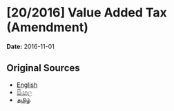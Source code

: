 # [20/2016] Value Added Tax (Amendment)

**Date:** 2016-11-01

## Original Sources

- [English](https://documents.gov.lk/view/acts/2016/11/20-2016_E.pdf)
- [සිංහල](https://documents.gov.lk/view/acts/2016/11/20-2016_S.pdf)
- [தமிழ்](https://documents.gov.lk/view/acts/2016/11/20-2016_T.pdf)

